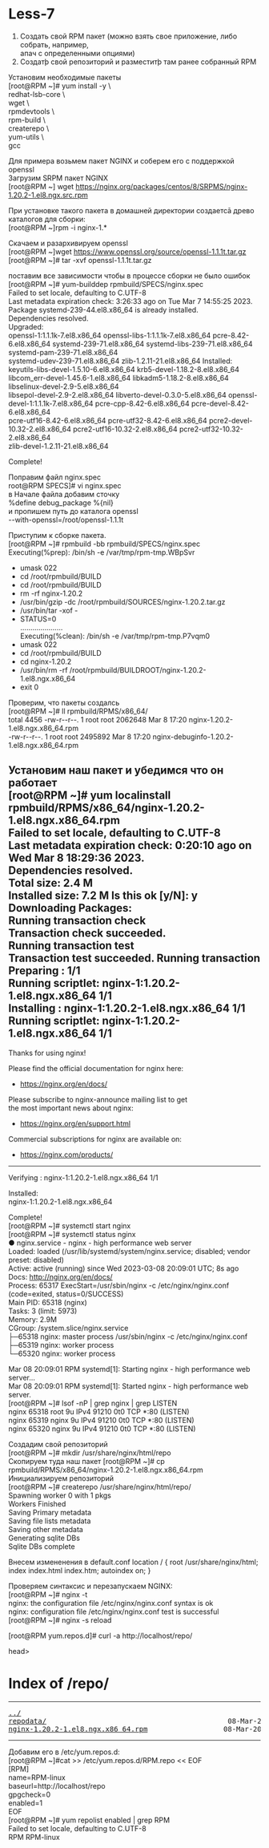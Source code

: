 # Less-7
1) Создать свой RPM пакет (можно взять свое приложение, либо собрать, например,  
апач с определенными опциями)  
2) Создатþ свой репозиторий и разместитþ там ранее собранный RPM  

Установим необходимые пакеты   
[root@RPM ~]# yum install -y \  
redhat-lsb-core \  
wget \  
rpmdevtools \  
rpm-build \  
createrepo \  
yum-utils \  
gcc  

Для примера возьмем пакет NGINX и соберем его с поддержкой openssl   
Загрузим SRPM пакет NGINX  
[root@RPM ~] wget https://nginx.org/packages/centos/8/SRPMS/nginx-1.20.2-1.el8.ngx.src.rpm    

При установке такого пакета в домашней директории создаетсā древо каталогов для сборки:  
[root@RPM ~]rpm -i nginx-1.*  

Скачаем и разархивируем openssl  
[root@RPM ~]wget https://www.openssl.org/source/openssl-1.1.1t.tar.gz  
[root@RPM ~]# tar -xvf openssl-1.1.1t.tar.gz   

поставим все зависимости чтобы в процессе сборки не было ошибок  
[root@RPM ~]# yum-builddep rpmbuild/SPECS/nginx.spec  
Failed to set locale, defaulting to C.UTF-8  
Last metadata expiration check: 3:26:33 ago on Tue Mar  7 14:55:25 2023.  
Package systemd-239-44.el8.x86_64 is already installed.  
Dependencies resolved.  
Upgraded:  
  openssl-1:1.1.1k-7.el8.x86_64      openssl-libs-1:1.1.1k-7.el8.x86_64     pcre-8.42-6.el8.x86_64     systemd-239-71.el8.x86_64     systemd-libs-239-71.el8.x86_64     systemd-pam-239-71.el8.x86_64  
  systemd-udev-239-71.el8.x86_64     zlib-1.2.11-21.el8.x86_64
Installed:
  keyutils-libs-devel-1.5.10-6.el8.x86_64      krb5-devel-1.18.2-8.el8.x86_64         libcom_err-devel-1.45.6-1.el8.x86_64      libkadm5-1.18.2-8.el8.x86_64        libselinux-devel-2.9-5.el8.x86_64  
  libsepol-devel-2.9-2.el8.x86_64              libverto-devel-0.3.0-5.el8.x86_64      openssl-devel-1:1.1.1k-7.el8.x86_64       pcre-cpp-8.42-6.el8.x86_64          pcre-devel-8.42-6.el8.x86_64  
  pcre-utf16-8.42-6.el8.x86_64                 pcre-utf32-8.42-6.el8.x86_64           pcre2-devel-10.32-2.el8.x86_64            pcre2-utf16-10.32-2.el8.x86_64      pcre2-utf32-10.32-2.el8.x86_64  
  zlib-devel-1.2.11-21.el8.x86_64

Complete!  

 Поправим файл nginx.spec  
root@RPM SPECS]# vi  nginx.spec  
 в Начале файла добавим  сточку  
  %define debug_package %{nil}  
 и пропишем путь до каталога openssl  
 --with-openssl=/root/openssl-1.1.1t  
   
Приступим к сборке пакета.  
[root@RPM ~]# rpmbuild -bb rpmbuild/SPECS/nginx.spec  
Executing(%prep): /bin/sh -e /var/tmp/rpm-tmp.WBpSvr  
+ umask 022  
+ cd /root/rpmbuild/BUILD  
+ cd /root/rpmbuild/BUILD  
+ rm -rf nginx-1.20.2  
+ /usr/bin/gzip -dc /root/rpmbuild/SOURCES/nginx-1.20.2.tar.gz  
+ /usr/bin/tar -xof -  
+ STATUS=0  
.....................  
Executing(%clean): /bin/sh -e /var/tmp/rpm-tmp.P7vqm0  
+ umask 022
+ cd /root/rpmbuild/BUILD
+ cd nginx-1.20.2
+ /usr/bin/rm -rf /root/rpmbuild/BUILDROOT/nginx-1.20.2-1.el8.ngx.x86_64
+ exit 0

Проверим, что пакеты создалсь   
[root@RPM ~]# ll rpmbuild/RPMS/x86_64/   
total 4456
-rw-r--r--. 1 root root 2062648 Mar  8 17:20 nginx-1.20.2-1.el8.ngx.x86_64.rpm  
-rw-r--r--. 1 root root 2495892 Mar  8 17:20 nginx-debuginfo-1.20.2-1.el8.ngx.x86_64.rpm  

 Установим наш пакет и убедимся что он работает   
[root@RPM ~]# yum localinstall rpmbuild/RPMS/x86_64/nginx-1.20.2-1.el8.ngx.x86_64.rpm   
Failed to set locale, defaulting to C.UTF-8   
Last metadata expiration check: 0:20:10 ago on Wed Mar  8 18:29:36 2023.   
Dependencies resolved.  
Total size: 2.4 M  
Installed size: 7.2 M 
Is this ok [y/N]: y 
Downloading Packages:   
Running transaction check  
Transaction check succeeded.  
Running transaction test  
Transaction test succeeded. 
Running transaction
  Preparing        :                                                                                                                                                                                        1/1  
  Running scriptlet: nginx-1:1.20.2-1.el8.ngx.x86_64                                                                                                                                                        1/1   
  Installing       : nginx-1:1.20.2-1.el8.ngx.x86_64                                                                                                                                                        1/1   
  Running scriptlet: nginx-1:1.20.2-1.el8.ngx.x86_64                                                                                                                                                        1/1   
---------------------------------------------------------------------- 

Thanks for using nginx!  

Please find the official documentation for nginx here:   
* https://nginx.org/en/docs/  

Please subscribe to nginx-announce mailing list to get   
the most important news about nginx:   
* https://nginx.org/en/support.html  
 
Commercial subscriptions for nginx are available on:  
* https://nginx.com/products/  

----------------------------------------------------------------------  

  Verifying        : nginx-1:1.20.2-1.el8.ngx.x86_64                                                                                                                                                        1/1  

Installed:  
  nginx-1:1.20.2-1.el8.ngx.x86_64                                                                                                                                                                               

Complete!  
[root@RPM ~]# systemctl start nginx  
[root@RPM ~]# systemctl status nginx  
● nginx.service - nginx - high performance web server  
   Loaded: loaded (/usr/lib/systemd/system/nginx.service; disabled; vendor preset: disabled)  
   Active: active (running) since Wed 2023-03-08 20:09:01 UTC; 8s ago  
     Docs: http://nginx.org/en/docs/  
  Process: 65317 ExecStart=/usr/sbin/nginx -c /etc/nginx/nginx.conf (code=exited, status=0/SUCCESS)  
 Main PID: 65318 (nginx)  
    Tasks: 3 (limit: 5973)  
   Memory: 2.9M  
   CGroup: /system.slice/nginx.service  
           ├─65318 nginx: master process /usr/sbin/nginx -c /etc/nginx/nginx.conf  
           ├─65319 nginx: worker process  
           └─65320 nginx: worker process  

Mar 08 20:09:01 RPM systemd[1]: Starting nginx - high performance web server...  
Mar 08 20:09:01 RPM systemd[1]: Started nginx - high performance web server.  
[root@RPM ~]# lsof -nP | grep nginx | grep LISTEN  
nginx     65318                  root    9u     IPv4              91210      0t0        TCP *:80 (LISTEN)  
nginx     65319                 nginx    9u     IPv4              91210      0t0        TCP *:80 (LISTEN)  
nginx     65320                 nginx    9u     IPv4              91210      0t0        TCP *:80 (LISTEN)  

Создадим свой репозиторий   
[root@RPM ~]# mkdir /usr/share/nginx/html/repo  
Скопируем туда наш пакет
[root@RPM ~]# cp rpmbuild/RPMS/x86_64/nginx-1.20.2-1.el8.ngx.x86_64.rpm  
Инициализируем репозиторий  
[root@RPM ~]# createrepo /usr/share/nginx/html/repo/  
Spawning worker 0 with 1 pkgs   
Workers Finished  
Saving Primary metadata  
Saving file lists metadata  
Saving other metadata  
Generating sqlite DBs  
Sqlite DBs complete  

Внесем измененения в default.conf
location / {
root /usr/share/nginx/html;
index index.html index.htm;
autoindex on;
}

Проверяем синтаксис и перезапускаем NGINX:    
[root@RPM ~]# nginx -t  
nginx: the configuration file /etc/nginx/nginx.conf syntax is ok  
nginx: configuration file /etc/nginx/nginx.conf test is successful  
[root@RPM ~]# nginx -s reload  

[root@RPM yum.repos.d]# curl -a http://localhost/repo/  
<html>  
head><title>Index of /repo/</title></head>  
<body>  
<h1>Index of /repo/</h1><hr><pre><a href="../">../</a>  
<a href="repodata/">repodata/</a>                                           08-Mar-2023 20:16                   -  
<a href="nginx-1.20.2-1.el8.ngx.x86_64.rpm">nginx-1.20.2-1.el8.ngx.x86_64.rpm</a>                  08-Mar-2023 20:14             2559996  
</pre><hr></body>  
</html>  

Добавим его в /etc/yum.repos.d:  
[root@RPM ~]#cat >> /etc/yum.repos.d/RPM.repo << EOF  
[RPM]  
name=RPM-linux  
baseurl=http://localhost/repo  
gpgcheck=0  
enabled=1  
EOF  
[root@RPM ~]# yum repolist enabled | grep RPM  
Failed to set locale, defaulting to C.UTF-8  
RPM                RPM-linux  



